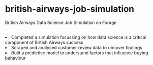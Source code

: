 # british-airways-job-simulation
British Airways Data Science Job Simulation on Forage
<br><br>
<li>Completed a simulation focussing on how data science is a critical component of British Airways success<br></li>
<li>Scraped and analysed customer review data to uncover findings<br></li>
<li>Built a predictive model to understand factors that influence buying behaviour</li>
